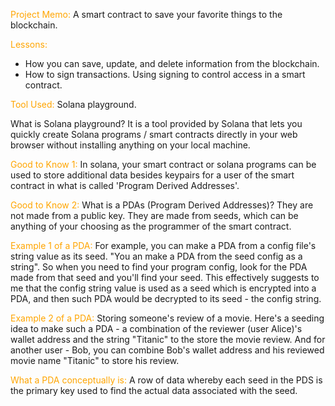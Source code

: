 <span style="color: orange;">Project Memo:</span>
A smart contract to save your favorite things to the blockchain.

<span style="color: orange;">Lessons:</span>

- How you can save, update, and delete information from the blockchain.
- How to sign transactions. Using signing to control access in a smart contract.

<span style="color: orange;">Tool Used:</span> Solana playground.

What is Solana playground?
It is a tool provided by Solana that lets you quickly create Solana programs / smart contracts directly in your web browser without installing anything on your local machine.

<span style="color: orange;">Good to Know 1:</span> In solana, your smart contract or solana programs can be used to store additional data besides keypairs for a user of the smart contract in what is called 'Program Derived Addresses'.

<span style="color: orange;">Good to Know 2:</span>
What is a PDAs (Program Derived Addresses)? They are not made from a public key. They are made from seeds, which can be anything of your choosing as the programmer of the smart contract.

<span style="color: orange;">Example 1 of a PDA:</span>
For example, you can make a PDA from a config file's string value as its seed. "You an make a PDA from the seed config as a string". So when you need to find your program config, look for the PDA made from that seed and you'll find your seed. This effectively suggests to me that the config string value is used as a seed which is encrypted into a PDA, and then such PDA would be decrypted to its seed - the config string.

<span style="color: orange;">Example 2 of a PDA:</span>
Storing someone's review of a movie. Here's a seeding idea to make such a PDA - a combination of the reviewer (user Alice)'s wallet address and the string "Titanic" to the store the movie review.
And for another user - Bob, you can combine Bob's wallet address and his reviewed movie name "Titanic" to store his review.

<span style="color: orange;">What a PDA conceptually is:</span>
A row of data whereby each seed in the PDS is the primary key used to find the actual data associated with the seed.
